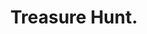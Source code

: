 ---
layout: project
title: Treasure Hunt.
deliverables: Logo & Branding
description: 
about: An escape room you’ll never want to leave! The Treasure Hunt is conceptualised as an engage room, where the players would immerse in the experience, not the escape. Forget about codes and keys, prepare for a real intellectual feast in an unforgettable setting. The game master will skillfully fuel the fire of your curiosity and ensure every minute of the players' stay is full of experiences! <br><br><a href="www.roomofplenty.pl">www.roomofplenty.pl</a>
images: treasurehunt_
---